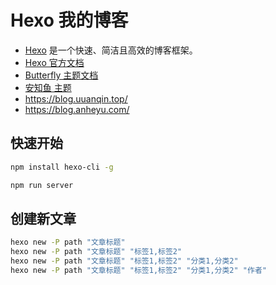 # Hexo 我的博客

- [Hexo](https://hexo.io/) 是一个快速、简洁且高效的博客框架。
- [Hexo 官方文档](https://hexo.io/docs/)
- [Butterfly 主题文档](https://butterfly.js.org/posts/21cfbf15/)
- [安知鱼 主题](https://github.com/anzhiyu-c/hexo-theme-anzhiyu)
- <https://blog.uuanqin.top/>
- <https://blog.anheyu.com/>

## 快速开始

```sh
npm install hexo-cli -g

npm run server
```

## 创建新文章

```sh
hexo new -P path "文章标题"
hexo new -P path "文章标题" "标签1,标签2"
hexo new -P path "文章标题" "标签1,标签2" "分类1,分类2"
hexo new -P path "文章标题" "标签1,标签2" "分类1,分类2" "作者"
```

